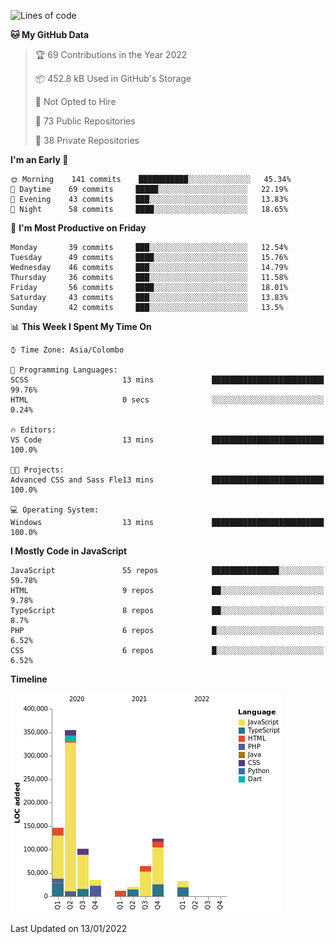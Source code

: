 
<!--START_SECTION:waka-->
![Lines of code](https://img.shields.io/badge/From%20Hello%20World%20I%27ve%20Written-891%20Thousand%20lines%20of%20code-blue)

**🐱 My GitHub Data** 

> 🏆 69 Contributions in the Year 2022
 > 
> 📦 452.8 kB Used in GitHub's Storage 
 > 
> 🚫 Not Opted to Hire
 > 
> 📜 73 Public Repositories 
 > 
> 🔑 38 Private Repositories  
 > 
**I'm an Early 🐤** 

```text
🌞 Morning    141 commits    ███████████░░░░░░░░░░░░░░   45.34% 
🌆 Daytime    69 commits     █████░░░░░░░░░░░░░░░░░░░░   22.19% 
🌃 Evening    43 commits     ███░░░░░░░░░░░░░░░░░░░░░░   13.83% 
🌙 Night      58 commits     ████░░░░░░░░░░░░░░░░░░░░░   18.65%

```
📅 **I'm Most Productive on Friday** 

```text
Monday       39 commits     ███░░░░░░░░░░░░░░░░░░░░░░   12.54% 
Tuesday      49 commits     ████░░░░░░░░░░░░░░░░░░░░░   15.76% 
Wednesday    46 commits     ███░░░░░░░░░░░░░░░░░░░░░░   14.79% 
Thursday     36 commits     ███░░░░░░░░░░░░░░░░░░░░░░   11.58% 
Friday       56 commits     ████░░░░░░░░░░░░░░░░░░░░░   18.01% 
Saturday     43 commits     ███░░░░░░░░░░░░░░░░░░░░░░   13.83% 
Sunday       42 commits     ███░░░░░░░░░░░░░░░░░░░░░░   13.5%

```


📊 **This Week I Spent My Time On** 

```text
⌚︎ Time Zone: Asia/Colombo

💬 Programming Languages: 
SCSS                     13 mins             █████████████████████████   99.76% 
HTML                     0 secs              ░░░░░░░░░░░░░░░░░░░░░░░░░   0.24%

🔥 Editors: 
VS Code                  13 mins             █████████████████████████   100.0%

🐱‍💻 Projects: 
Advanced CSS and Sass Fle13 mins             █████████████████████████   100.0%

💻 Operating System: 
Windows                  13 mins             █████████████████████████   100.0%

```

**I Mostly Code in JavaScript** 

```text
JavaScript               55 repos            ███████████████░░░░░░░░░░   59.78% 
HTML                     9 repos             ██░░░░░░░░░░░░░░░░░░░░░░░   9.78% 
TypeScript               8 repos             ██░░░░░░░░░░░░░░░░░░░░░░░   8.7% 
PHP                      6 repos             █░░░░░░░░░░░░░░░░░░░░░░░░   6.52% 
CSS                      6 repos             █░░░░░░░░░░░░░░░░░░░░░░░░   6.52%

```


**Timeline**

![Chart not found](https://raw.githubusercontent.com/ccweerasinghe1994/ccweerasinghe1994/master/charts/bar_graph.png) 


 Last Updated on 13/01/2022
<!--END_SECTION:waka-->
